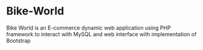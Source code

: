 # Bike-World
Bike World is an E-commerce dynamic web application using PHP framework to interact with MySQL and web interface with implementation of Bootstrap
